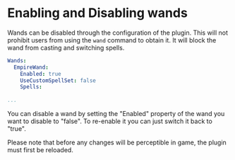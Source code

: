 # Enabling and Disabling wands

Wands can be disabled through the configuration of the plugin. This will not prohibit users from using the `wand` command to obtain it. It will block the wand from casting and switching spells.

```yaml
Wands:
  EmpireWand:
    Enabled: true
    UseCustomSpellSet: false
    Spells:
    
...
```

You can disable a wand by setting the "Enabled" property of the wand you want to disable to "false". To re-enable it you can just switch it back to "true". 

Please note that before any changes will be perceptible in game, the plugin must first be reloaded.

